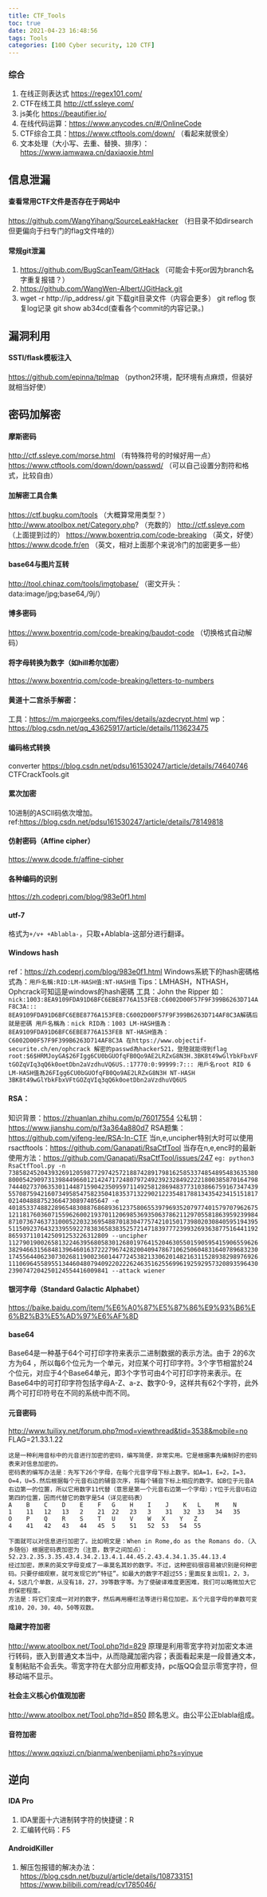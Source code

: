 ```yaml
---
title: CTF_Tools
toc: true
date: 2021-04-23 16:48:56
tags: Tools
categories: [100 Cyber security, 120 CTF]
---
```


### 综合

1. 在线正则表达式  https://regex101.com/
1. CTF在线工具 http://ctf.ssleye.com/
1. js美化 https://beautifier.io/
1. 在线代码运算：https://www.anycodes.cn/#/OnlineCode
1. CTF综合工具：https://www.ctftools.com/down/ （看起来就很全）
1. 文本处理（大小写、去重、替换、排序）：https://www.iamwawa.cn/daxiaoxie.html

## 信息泄漏

#### 查看常用CTF文件是否存在于网站中
https://github.com/WangYihang/SourceLeakHacker （扫目录不如dirsearch但更偏向于扫专门的flag文件啥的）

#### 常规git泄漏
1. https://github.com/BugScanTeam/GitHack （可能会卡死or因为branch名字重复报错？）
1. https://github.com/WangWen-Albert/JGitHack.git
1. wget -r http://ip_address/.git 下载git目录文件（内容会更多）
git reflog 恢复log记录
git show ab34cd(查看各个commit的内容记录。)

## 漏洞利用

#### SSTI/flask模板注入
https://github.com/epinna/tplmap （python2环境，配环境有点麻烦，但装好就相当好使）


## 密码加解密

#### 摩斯密码
http://ctf.ssleye.com/morse.html （有特殊符号的时候好用一点）
https://www.ctftools.com/down/down/passwd/ （可以自己设置分割符和格式，比较自由）

#### 加解密工具合集
https://ctf.bugku.com/tools （大概算常用类型？）
http://www.atoolbox.net/Category.php? （充数的）
http://ctf.ssleye.com （上面提到过的）
https://www.boxentriq.com/code-breaking （英文，好使）
https://www.dcode.fr/en （英文，相对上面那个来说冷门的加密更多一些）

#### base64与图片互转
http://tool.chinaz.com/tools/imgtobase/ （密文开头：data:image/jpg;base64,/9j/）

#### 博多密码
https://www.boxentriq.com/code-breaking/baudot-code （切换格式自动解码）

#### 将字母转换为数字（如hill希尔加密）
https://www.boxentriq.com/code-breaking/letters-to-numbers

#### 黄道十二宫杀手解密：
工具：https://m.majorgeeks.com/files/details/azdecrypt.html
wp：https://blog.csdn.net/qq_43625917/article/details/113623475

#### 编码格式转换
converter https://blog.csdn.net/pdsu161530247/article/details/74640746
CTFCrackTools.git

#### 累次加密
10进制的ASCII码依次增加。ref:https://blog.csdn.net/pdsu161530247/article/details/78149818

#### 仿射密码（Affine cipher）
https://www.dcode.fr/affine-cipher

#### 各种编码的识别
https://zh.codeprj.com/blog/983e0f1.html

#### utf-7
 格式为`+/v+ +Ablabla-`，只取+Ablabla-这部分进行翻译。

#### Windows hash
ref：https://zh.codeprj.com/blog/983e0f1.html
Windows系統下的hash密碼格式為：`用戶名稱:RID:LM-HASH值:NT-HASH值`
Tips：LMHASH，NTHASH，Ophcrack可知這是windows的hash密碼
工具：John the Ripper
如：
    ```
nick:1003:8EA9109FDA91D6BFC6EBE8776A153FEB:C6002D00F57F9F399B6263D714AF8C3A:::
8EA9109FDA91D6BFC6EBE8776A153FEB:C6002D00F57F9F399B6263D714AF8C3A解碼后就是密碼
用戶名稱為：nick
RID為：1003
LM-HASH值為：8EA9109FDA91D6BFC6EBE8776A153FEB
NT-HASH值為：C6002D00F57F9F399B6263D714AF8C3A
在https://www.objectif-securite.ch/en/ophcrack 解密的passwd為hacker521，登陸就能得到flag
root:$6$HRMJoyGA$26FIgg6CU0bGUOfqFB0Qo9AE2LRZxG8N3H.3BK8t49wGlYbkFbxVFtGOZqVIq3qQ6k0oetDbn2aVzdhuVQ6US.:17770:0:99999:7:::
用戶名root
RID 6
LM-HASH值為26FIgg6CU0bGUOfqFB0Qo9AE2LRZxG8N3H
NT-HASH  3BK8t49wGlYbkFbxVFtGOZqVIq3qQ6k0oetDbn2aVzdhuVQ6US
    ```

#### RSA：
知识背景：https://zhuanlan.zhihu.com/p/76017554
公私钥：https://www.jianshu.com/p/f3a364a880d7
RSA题集：https://github.com/yifeng-lee/RSA-In-CTF
当n,e,uncipher特别大时可以使用rsactftools：https://github.com/Ganapati/RsaCtfTool
当存在n,e,enc时的最新使用方法：https://github.com/Ganapati/RsaCtfTool/issues/247
    ```
eg:
python3 RsaCtfTool.py -n 73858245204393269120598772974257218874289179816258533748548954836353808000542909731398449660121424717248079724923923284922221800385870164798744402737063530114487159042350959711492581286948377310386675916734743955708759421607349585475823504183537132290212235481788134354234151518170214048887523664730897405647 -e 40185337488228965483088768689361237580655397969352079774015797079626751211817603607155962600219370112069853693506378621129705581863959239984871073674637310005220323695488701830477574210150173980203084059519439551150923764323395592278383658383525721471839777239932693638775164411928659371101425091253226312809 --uncipher 11279019002658132246395680583012680197641520463055015905954159065596263829466315684813964601637222796742820040947867106250604831640789683230174556440623073026811900236014477245382133062014821631152893829897692611106964558955134460480794092202226246351625569961925929573208935964302390747204250124554416009841 --attack wiener
    ```

#### 银河字母（Standard Galactic Alphabet）
https://baike.baidu.com/item/%E6%A0%87%E5%87%86%E9%93%B6%E6%B2%B3%E5%AD%97%E6%AF%8D

#### base64
Base64是一种基于64个可打印字符来表示二进制数据的表示方法。由于 2的6次方为64 ，所以每6个位元为一个单元，对应某个可打印字符。3个字节相當於24个位元，对应于4个Base64单元，即3个字节可由4个可打印字符来表示。在Base64中的可打印字符包括字母A-Z、a-z、数字0-9，这样共有62个字符，此外两个可打印符号在不同的系统中而不同。

#### 元音密码
http://www.tuilixy.net/forum.php?mod=viewthread&tid=3538&mobile=no
FLAG=21.33.1.22
```
这是一种利用音标中的元音进行加密的密码，编写简便，非常实用。它是根据事先编制好的密码表来对信息加密的。
密码表的编写办法是：先写下26个字母，在每个元音字母下标上数字。如A=1，E=2，I=3，O=4，U=5.然后根据每个元音右边的辅音次序，将每个辅音下标上相应的数字。如B位于元音A右边第一的位置，所以它用数字11代替（意思是第一个元音右边第一个字母）；Y位于元音U右边第四的位置，因而代替它的数字是54（详见密码表）
A    B    C    D    E    F   G    H    I    J    K   L    M    N
1    11   12   13   2    21  22   23   3    31   32  33   34   35
O    P    Q    R    S    T   U    V    W   X    Y   Z
4    41   42   43   44   45  5    51   52  53   54  55

下面就可以对信息进行加密了。比如明文是：When in Rome,do as the Romans do.（入乡随俗）根据密码表加密为（注意，数字之间加点）：
52.23.2.35.3.35.43.4.34.2.13.4.1.44.45.2.43.4.34.1.35.44.13.4
经过加密，原来的英文字母变成了一串莫名其妙的数字。不过，这种密码很容易被识别是何种密码。只要仔细观察，就可发现它的“特征”。如最大的数字不超过55；里面反复出现1，2，3，4，5这几个单数，从没有18，27，39等数字等。为了使破译难度更困难，我们可以略微加大它的保密程度。
方法是：将它们变成一对对的数字，然后再用栅栏法等进行易位加密。五个元音字母的单数可变成10，20，30，40，50等双数。
```
#### 隐藏字符加密
http://www.atoolbox.net/Tool.php?Id=829
原理是利用零宽字符对加密文本进行转码，嵌入到普通文本当中，从而隐藏加密内容；表面看起来是一段普通文本，复制粘贴不会丢失。零宽字符在大部分应用都支持，pc版QQ会显示零宽字符，但移动端不显示。

#### 社会主义核心价值观加密
http://www.atoolbox.net/Tool.php?Id=850
顾名思义。由公平公正blabla组成。

#### 音符加密
https://www.qqxiuzi.cn/bianma/wenbenjiami.php?s=yinyue

## 逆向

#### IDA Pro
1. IDA里面十六进制转字符的快捷键：R
1. 汇编转代码：F5
#### AndroidKiller
1. 解压包报错的解决办法：
https://blog.csdn.net/buzul/article/details/108733151
https://www.bilibili.com/read/cv1785046/

